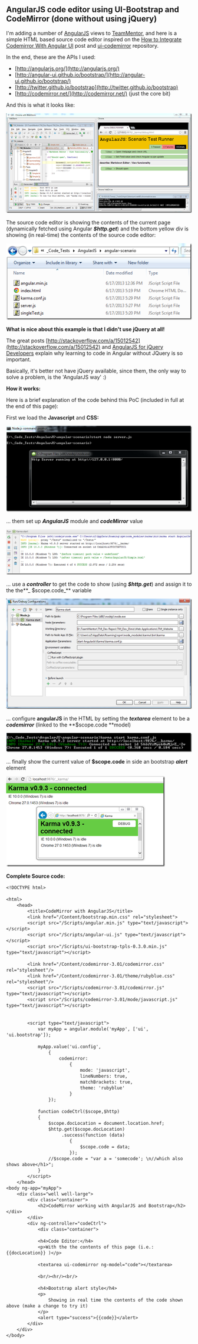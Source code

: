 ##  AngularJS code editor using UI-Bootstrap and CodeMirror (done without using jQuery) 

I'm adding a number of [AngularJS](http://docs.angularjs.org/) views to [TeamMentor](http://blog.diniscruz.com/search/label/TeamMentor), and here is a simple HTML based source code editor inspired on the [How to Integrate Codemirror With Angular UI](http://neverstopbuilding.net/how-to-integrate-codemirror-with-angular-ui/) post and [ui-codemirror](https://github.com/angular-ui/ui-codemirror) repository.

In the end, these are the APIs I used:  


  * [http://angularjs.org/](http://angularjs.org/)
  * [http://angular-ui.github.io/bootstrap/](http://angular-ui.github.io/bootstrap/)
  * [http://twitter.github.io/bootstrap](http://twitter.github.io/bootstrap)
  * [http://codemirror.net/](http://codemirror.net/) (just the core bit)

And this is what it looks like:

[![image](images/image_thumb1.png)](http://lh6.ggpht.com/-2ed3vgaR-6g/UbsYAYxNfTI/AAAAAAAANrg/bEsGUqtjdcc/s1600-h/image%25255B2%25255D.png)

The source code editor is showing the contents of the current page (dynamically fetched using Angular **_$http.get_**) and the bottom yellow div is showing (in real-time) the contents of the source code editor:

[![image](images/image_thumb_25255B1_25255D1.png)](http://lh6.ggpht.com/-C86m0YcAMsE/UbsYCof8r5I/AAAAAAAANrw/ZgWGi5HUYu8/s1600-h/image%25255B5%25255D.png)

**What is nice about this example is that I didn't use jQuery at all!**

The great posts [http://stackoverflow.com/a/15012542](http://stackoverflow.com/a/15012542) and [AngularJS for jQuery Developers](http://blog.artlogic.com/2013/03/06/angularjs-for-jquery-developers/) explain why learning to code in Angular without JQuery is so important.

Basically, it's better not  have jQuery available, since them, the only way to solve a problem, is the 'AngularJS way' :)

**How it works:**  

Here is a brief explanation of the code behind this PoC (included in full at the end of this page):

First we load the **Javascript** and **CSS:**  

[![image](images/image_thumb_25255B2_25255D1.png)](http://lh4.ggpht.com/-tEcuVEP1D80/UbsYEoXOcjI/AAAAAAAANsA/HWHRdWIOT18/s1600-h/image%25255B8%25255D.png)

... them set up **_AngularJS_** module and **_codeMirror_** value

[![image](images/image_thumb_25255B3_25255D1.png)](http://lh3.ggpht.com/-lyj5LUqcA94/UbsYGN5zcsI/AAAAAAAANsM/AgHTQeAAkp8/s1600-h/image%25255B11%25255D.png)

... use a **_controller_** to get the code to show (using **_$http.get_**) and assign it to the the**_ $scope.code_** variable

[![image](images/image_thumb_25255B4_25255D1.png)](http://lh3.ggpht.com/-b-GAtysPY7M/UbsYJdayGQI/AAAAAAAANsg/m5lJUWFHO-A/s1600-h/image%25255B14%25255D.png)

... configure **angularJS** in the HTML by setting the **_textarea_** element to be a **_codemirror_** (linked to the **$scope.code **model)

[![image](images/image_thumb_25255B5_25255D1.png)](http://lh5.ggpht.com/-J3XesF0TAmA/UbsYK4HOBII/AAAAAAAANsw/ZsquvRAHFtg/s1600-h/image%25255B17%25255D.png)

... finally show the current value of **$scope.code**  in side an bootstrap **_alert_** element

[![image](images/image_thumb_25255B7_25255D1.png)](http://lh4.ggpht.com/-aDNK4MBsNAE/UbsYMt2KWiI/AAAAAAAANtA/BEybxPt6wEk/s1600-h/image%25255B23%25255D.png)

  
**Complete Source code:**  
    
    <!DOCTYPE html>
    
    <html>  
        <head>  
            <title>CodeMirror with AngularJS</title>  
            <link href="/Content/bootstrap.min.css" rel="stylesheet">  
            <script src="/Scripts/angular.min.js" type="text/javascript"></script>  
            <script src="/Scripts/angular-ui.js" type="text/javascript"></script>  
            <script src="/Scripts/ui-bootstrap-tpls-0.3.0.min.js" type="text/javascript"></script>

            <link href="/Content/codemirror-3.01/codemirror.css" rel="stylesheet"/>  
            <link href="/Content/codemirror-3.01/theme/rubyblue.css" rel="stylesheet"/>  
            <script src="/Scripts/codemirror-3.01/codemirror.js" type="text/javascript"></script>  
            <script src="/Scripts/codemirror-3.01/mode/javascript.js" type="text/javascript"></script>

  
            <script type="text/javascript">  
                var myApp = angular.module('myApp', ['ui', 'ui.bootstrap']);
    
                myApp.value('ui.config',  
                    {  
                        codemirror:  
                            {  
                                mode: 'javascript',  
                                lineNumbers: true,  
                                matchBrackets: true,  
                                theme: 'rubyblue'  
                            }  
                    });

                function codeCtrl($scope,$http)  
                {  
                    $scope.docLocation = document.location.href;  
                    $http.get($scope.docLocation)  
                         .success(function (data)  
                            {  
                                $scope.code = data;  
                            });  
                    //$scope.code = "var a = 'somecode'; \n//which also shows above</h1>";  
                }  
            </script>  
        </head>  
    <body ng-app="myApp">  
        <div class="well well-large">  
            <div class="container">  
                <h2>CodeMirror working with AngularJS and Bootstrap</h2></div>  
            </div>  
            <div ng-controller="codeCtrl">  
                <div class="container">

                <h4>Code Editor:</h4>  
                <p>With the the contents of this page (i.e.: {{docLocation}} )</p>

                <textarea ui-codemirror ng-model="code"></textarea>

                <br/><hr/><br/>

                <h4>Bootstrap alert style</h4>  
                <p>  
                    Showing in real time the contents of the code shown above (make a change to try it)  
                </p>  
                <alert type="success">{{code}}</alert>  
            </div>  
        </div>  
    </body>  
</html>  


